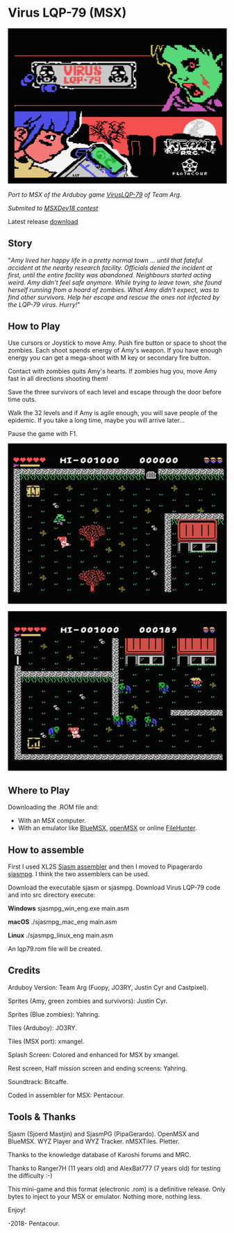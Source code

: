 # Virus LQP-79 (MSX)

![](docs/graphics/tiles/intro_menu/intro.png?raw=true)

*Port to MSX of the Arduboy game [VirusLQP-79](https://github.com/TEAMarg/ID-40-VIRUS-LQP-79) of Team Arg.*

*Submited to [MSXDev18 contest](https://www.msxdev.org/2018/05/10/msxdev18-3rd-entry-virus-lqp-79/)*

Latest release [download](https://github.com/Pentacour/viruslqp79_msx/releases/tag/v1.1)


## Story
"*Amy lived her happy life in a pretty normal town … until that fateful accident at the nearby research facility. Officials denied the incident at first, until the entire facility was abandoned. Neighbours started acting weird. Amy didn’t feel safe anymore. While trying to leave town, she found herself running from a hoard of zombies. What Amy didn't expect, was to find other survivors. Help her escape and rescue the ones not infected by the LQP-79 virus. Hurry!*"

## How to Play
Use cursors or Joystick to move Amy. Push fire button or space to shoot the zombies. Each shoot spends energy of Amy's weapon. If you have enough energy you can get a mega-shoot with M key or secondary fire button.

Contact with zombies quits Amy's hearts. If zombies hug you, move Amy fast in all directions shooting them!

Save the three survivors of each level and escape through the door before time outs.

Walk the 32 levels and if Amy is agile enough, you will save people of the epidemic. If you take a long time, maybe you will arrive later...

Pause the game with F1.

![](docs/graphics/tiles/intro_menu/sc1.png?raw=true)

![](docs/graphics/tiles/intro_menu/sc2.png?raw=true)

## Where to Play
Downloading the .ROM file and:

- With an MSX computer. 
- With an emulator like [BlueMSX](http://bluemsx.msxblue.com/download.html), [openMSX](https://openmsx.org/) or online [FileHunter](https://www.file-hunter.com/MSX/). 

## How to assemble

First I used XL2S [Sjasm assembler](http://www.xl2s.tk/) and then I moved to Pipagerardo [sjasmpg](https://github.com/pipagerardo/sjasmpg). I think the two assemblers can be used.

Download the executable sjasm or sjasmpg. Download Virus LQP-79 code and into src directory execute:

**Windows**
sjasmpg_win_eng.exe main.asm

**macOS**
./sjasmpg_mac_eng main.asm

**Linux**
./sjasmpg_linux_eng main.asm

An lqp79.rom file will be created.

## Credits
Arduboy Version: Team Arg (Fuopy, JO3RY, Justin Cyr and Castpixel).

Sprites (Amy, green zombies and survivors): Justin Cyr.

Sprites (Blue zombies): Yahring.

Tiles (Arduboy): JO3RY.

Tiles (MSX port): xmangel.

Splash Screen: Colored and enhanced for MSX by xmangel.

Rest screen, Half mission screen and ending screens: Yahring.

Soundtrack: Bitcaffe.

Coded in assembler for MSX: Pentacour.

## Tools & Thanks
Sjasm (Sjoerd Mastjin) and SjasmPG (PipaGerardo).
OpenMSX and BlueMSX.
WYZ Player and WYZ Tracker.
nMSXTiles.
Pletter.

Thanks to the knowledge database of Karoshi forums and MRC.

Thanks to Ranger7H (11 years old) and AlexBat777 (7 years old) for testing the difficulty :-)

This mini-game and this format (electronic .rom) is a definitive release. Only bytes to inject to your MSX or emulator. Nothing more, nothing less. 

Enjoy!

-2018- Pentacour.


